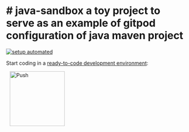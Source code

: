 # # java-sandbox a toy project to serve as an example of gitpod configuration of java maven project

[![setup automated](https://img.shields.io/badge/Gitpod-ready_to_code-orange?logo=gitpod)](https://gitpod.io/#https://github.com/Uprzejmy/java-sandbox)

Start coding in a [ready-to-code development environment](https://gitpod.io/#https://github.com/Uprzejmy/java-sandbox):

<a href="https://gitpod.io/#https://github.com/Uprzejmy/java-sandbox" style="padding: 10px;">
    <img src="https://gitpod.io/button/open-in-gitpod.svg" width="150" alt="Push" align="center">
</a>
